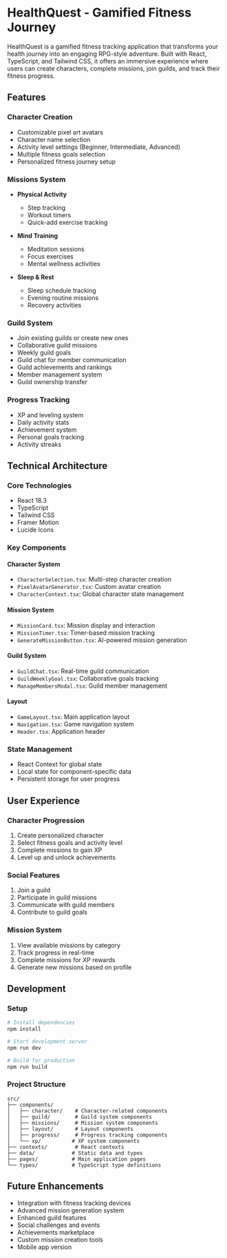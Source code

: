 # HealthQuest - Gamified Fitness Journey

HealthQuest is a gamified fitness tracking application that transforms your health journey into an engaging RPG-style adventure. Built with React, TypeScript, and Tailwind CSS, it offers an immersive experience where users can create characters, complete missions, join guilds, and track their fitness progress.

## Features

### Character Creation
- Customizable pixel art avatars
- Character name selection
- Activity level settings (Beginner, Intermediate, Advanced)
- Multiple fitness goals selection
- Personalized fitness journey setup

### Missions System
- **Physical Activity**
  - Step tracking
  - Workout timers
  - Quick-add exercise tracking
  
- **Mind Training**
  - Meditation sessions
  - Focus exercises
  - Mental wellness activities
  
- **Sleep & Rest**
  - Sleep schedule tracking
  - Evening routine missions
  - Recovery activities

### Guild System
- Join existing guilds or create new ones
- Collaborative guild missions
- Weekly guild goals
- Guild chat for member communication
- Guild achievements and rankings
- Member management system
- Guild ownership transfer

### Progress Tracking
- XP and leveling system
- Daily activity stats
- Achievement system
- Personal goals tracking
- Activity streaks

## Technical Architecture

### Core Technologies
- React 18.3
- TypeScript
- Tailwind CSS
- Framer Motion
- Lucide Icons

### Key Components

#### Character System
- `CharacterSelection.tsx`: Multi-step character creation
- `PixelAvatarGenerator.tsx`: Custom avatar creation
- `CharacterContext.tsx`: Global character state management

#### Mission System
- `MissionCard.tsx`: Mission display and interaction
- `MissionTimer.tsx`: Timer-based mission tracking
- `GenerateMissionButton.tsx`: AI-powered mission generation

#### Guild System
- `GuildChat.tsx`: Real-time guild communication
- `GuildWeeklyGoal.tsx`: Collaborative goals tracking
- `ManageMembersModal.tsx`: Guild member management

#### Layout
- `GameLayout.tsx`: Main application layout
- `Navigation.tsx`: Game navigation system
- `Header.tsx`: Application header

### State Management
- React Context for global state
- Local state for component-specific data
- Persistent storage for user progress

## User Experience

### Character Progression
1. Create personalized character
2. Select fitness goals and activity level
3. Complete missions to gain XP
4. Level up and unlock achievements

### Social Features
1. Join a guild
2. Participate in guild missions
3. Communicate with guild members
4. Contribute to guild goals

### Mission System
1. View available missions by category
2. Track progress in real-time
3. Complete missions for XP rewards
4. Generate new missions based on profile

## Development

### Setup
```bash
# Install dependencies
npm install

# Start development server
npm run dev

# Build for production
npm run build
```

### Project Structure
```
src/
├── components/
│   ├── character/    # Character-related components
│   ├── guild/        # Guild system components
│   ├── missions/     # Mission system components
│   ├── layout/       # Layout components
│   ├── progress/     # Progress tracking components
│   └── xp/          # XP system components
├── contexts/         # React contexts
├── data/            # Static data and types
├── pages/           # Main application pages
└── types/           # TypeScript type definitions
```

## Future Enhancements

- Integration with fitness tracking devices
- Advanced mission generation system
- Enhanced guild features
- Social challenges and events
- Achievements marketplace
- Custom mission creation tools
- Mobile app version